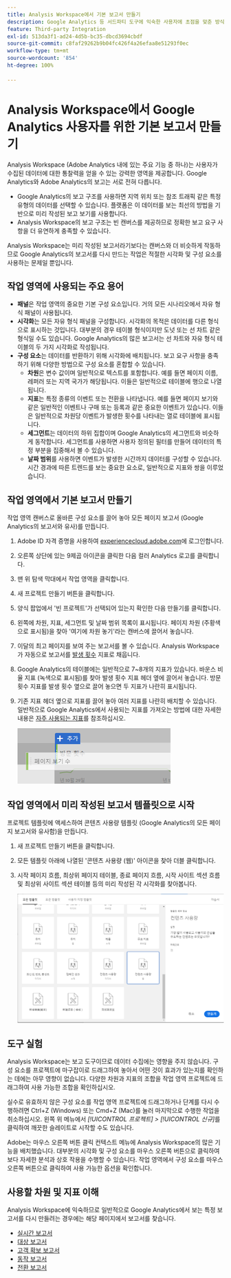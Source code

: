 ```yaml
---
title: Analysis Workspace에서 기본 보고서 만들기
description: Google Analytics 등 서드파티 도구에 익숙한 사용자에 초점을 맞춘 방식으로 Analysis Workspace에서 기본 보고서를 만드는 방법을 알아봅니다.
feature: Third-party Integration
exl-id: 513da3f1-ad24-4d5b-bc35-dbcd3694cbdf
source-git-commit: c8faf29262b9b04fc426f4a26efaa8e51293f0ec
workflow-type: tm+mt
source-wordcount: '854'
ht-degree: 100%

---
```


# Analysis Workspace에서 Google Analytics 사용자를 위한 기본 보고서 만들기

Analysis Workspace (Adobe Analytics 내에 있는 주요 기능 중 하나)는 사용자가 수집된 데이터에 대한 통찰력을 얻을 수 있는 강력한 영역을 제공합니다. Google Analytics와 Adobe Analytics의 보고는 서로 전혀 다릅니다.

* Google Analytics의 보고 구조를 사용하면 지역 위치 또는 참조 트래픽 같은 특정 유형의 데이터를 선택할 수 있습니다. 플랫폼은 이 데이터를 보는 최선의 방법을 기반으로 미리 작성된 보고 보기를 사용합니다.
* Analysis Workspace의 보고 구조는 빈 캔버스를 제공하므로 정확한 보고 요구 사항을 더 유연하게 충족할 수 있습니다.

Analysis Workspace는 미리 작성된 보고서라기보다는 캔버스와 더 비슷하게 작동하므로 Google Analytics의 보고서를 다시 만드는 작업은 적절한 시각화 및 구성 요소를 사용하는 문제일 뿐입니다.

## 작업 영역에 사용되는 주요 용어

* **패널**&#x200B;은 작업 영역의 중요한 기본 구성 요소입니다. 거의 모든 시나리오에서 자유 형식 패널이 사용됩니다.
* **시각화**&#x200B;는 모든 자유 형식 패널을 구성합니다. 시각화의 목적은 데이터를 다른 형식으로 표시하는 것입니다. 대부분의 경우 테이블 형식이지만 도넛 또는 선 차트 같은 형식일 수도 있습니다. Google Analytics의 많은 보고서는 선 차트와 자유 형식 테이블의 두 가지 시각화로 작성됩니다.
* **구성 요소**&#x200B;는 데이터를 반환하기 위해 시각화에 배치됩니다. 보고 요구 사항을 충족하기 위해 다양한 방법으로 구성 요소를 혼합할 수 있습니다.
   * **차원**&#x200B;은 변수 값이며 일반적으로 텍스트를 포함합니다. 예를 들면 페이지 이름, 레퍼러 또는 지역 국가가 해당됩니다. 이들은 일반적으로 테이블에 행으로 나열됩니다.
   * **지표**&#x200B;는 특정 종류의 이벤트 또는 전환을 나타냅니다. 예를 들면 페이지 보기와 같은 일반적인 이벤트나 구매 또는 등록과 같은 중요한 이벤트가 있습니다. 이들은 일반적으로 차원당 이벤트가 발생한 횟수를 나타내는 열로 테이블에 표시됩니다.
   * **세그먼트**&#x200B;는 데이터의 하위 집합이며 Google Analytics의 세그먼트와 비슷하게 동작합니다. 세그먼트를 사용하면 사용자 정의된 필터를 만들어 데이터의 특정 부분을 집중해서 볼 수 있습니다.
   * **날짜 범위**&#x200B;를 사용하면 이벤트가 발생한 시간까지 데이터를 구성할 수 있습니다. 시간 경과에 따른 트렌드를 보는 중요한 요소로, 일반적으로 지표와 쌍을 이루었습니다.

## 작업 영역에서 기본 보고서 만들기

작업 영역 캔버스로 올바른 구성 요소를 끌어 놓아 모든 페이지 보고서 (Google Analytics의 보고서와 유사)를 만듭니다.

1. Adobe ID 자격 증명을 사용하여 [experiencecloud.adobe.com](https://experiencecloud.adobe.com)에 로그인합니다.
1. 오른쪽 상단에 있는 9제곱 아이콘을 클릭한 다음 컬러 Analytics 로고를 클릭합니다.
1. 맨 위 탐색 막대에서 작업 영역을 클릭합니다.
1. 새 프로젝트 만들기 버튼을 클릭합니다.
1. 양식 팝업에서 &#39;빈 프로젝트&#39;가 선택되어 있는지 확인한 다음 만들기를 클릭합니다.
1. 왼쪽에 차원, 지표, 세그먼트 및 날짜 범위 목록이 표시됩니다. 페이지 차원 (주황색으로 표시됨)을 찾아 &#39;여기에 차원 놓기&#39;라는 캔버스에 끌어서 놓습니다.
1. 이달의 최고 페이지를 보여 주는 보고서를 볼 수 있습니다. Analysis Workspace가 자동으로 보고서를 [발생 횟수](/help/components/metrics/occurrences.md) 지표로 채웁니다.
1. Google Analytics의 테이블에는 일반적으로 7~8개의 지표가 있습니다. 바운스 비율 지표 (녹색으로 표시됨)를 찾아 발생 횟수 지표 헤더 옆에 끌어서 놓습니다. 방문 횟수 지표를 발생 횟수 옆으로 끌어 놓으면 두 지표가 나란히 표시됩니다.
1. 기존 지표 헤더 옆으로 지표를 끌어 놓아 여러 지표를 나란히 배치할 수 있습니다. 일반적으로 Google Analytics에서 사용되는 지표를 가져오는 방법에 대한 자세한 내용은 [자주 사용되는 지표](common-metrics.md)를 참조하십시오.

   ![새 지표](/help/technotes/ga-to-aa/assets/new_metric.png)

## 작업 영역에서 미리 작성된 보고서 템플릿으로 시작

프로젝트 템플릿에 액세스하여 콘텐츠 사용량 템플릿 (Google Analytics의 모든 페이지 보고서와 유사함)을 만듭니다.

1. 새 프로젝트 만들기 버튼을 클릭합니다.
1. 모든 템플릿 아래에 나열된 &#39;콘텐츠 사용량 (웹)&#39; 아이콘을 찾아 더블 클릭합니다.
1. 시작 페이지 흐름, 최상위 페이지 테이블, 종료 페이지 흐름, 시작 사이트 섹션 흐름 및 최상위 사이트 섹션 테이블 등의 미리 작성된 각 시각화를 찾아봅니다.

   ![템플릿 선택](/help/technotes/ga-to-aa/assets/content_consumption_template.png)

## 도구 실험

Analysis Workspace는 보고 도구이므로 데이터 수집에는 영향을 주지 않습니다. 구성 요소를 프로젝트에 마구잡이로 드래그하여 놓아서 어떤 것이 효과가 있는지를 확인하는 데에는 아무 영향이 없습니다. 다양한 차원과 지표의 조합을 작업 영역 프로젝트에 드래그하여 사용 가능한 조합을 확인하십시오.

실수로 유효하지 않은 구성 요소를 작업 영역 프로젝트에 드래그하거나 단계를 다시 수행하려면 Ctrl+Z (Windows) 또는 Cmd+Z (Mac)를 눌러 마지막으로 수행한 작업을 취소하십시오. 왼쪽 위 메뉴에서 *[!UICONTROL 프로젝트] > [!UICONTROL 신규]*&#x200B;를 클릭하여 깨끗한 슬레이트로 시작할 수도 있습니다.

Adobe는 마우스 오른쪽 버튼 클릭 컨텍스트 메뉴에 Analysis Workspace의 많은 기능을 배치했습니다. 대부분의 시각화 및 구성 요소를 마우스 오른쪽 버튼으로 클릭하여 보다 자세한 분석과 상호 작용을 수행할 수 있습니다. 작업 영역에서 구성 요소를 마우스 오른쪽 버튼으로 클릭하여 사용 가능한 옵션을 확인합니다.

## 사용할 차원 및 지표 이해

Analysis Workspace에 익숙하므로 일반적으로 Google Analytics에서 보는 특정 보고서를 다시 만들려는 경우에는 해당 페이지에서 보고서를 찾습니다.

* [실시간 보고서](realtime-reports.md)
* [대상 보고서](audience-reports.md)
* [고객 확보 보고서](acquisition-reports.md)
* [동작 보고서](behavior-reports.md)
* [전환 보고서](conversions-reports.md)
